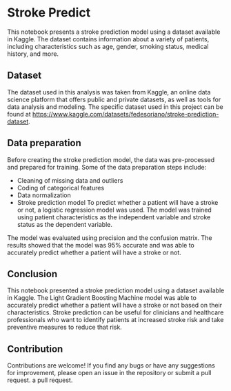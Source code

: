 # Stroke Predict
This notebook presents a stroke prediction model using a dataset available in Kaggle. The dataset contains information about a variety of patients, including characteristics such as age, gender, smoking status, medical history, and more.

## Dataset
The dataset used in this analysis was taken from Kaggle, an online data science platform that offers public and private datasets, as well as tools for data analysis and modeling. The specific dataset used in this project can be found at https://www.kaggle.com/datasets/fedesoriano/stroke-prediction-dataset.

## Data preparation
Before creating the stroke prediction model, the data was pre-processed and prepared for training. Some of the data preparation steps include:

- Cleaning of missing data and outliers
- Coding of categorical features
- Data normalization
- Stroke prediction model
To predict whether a patient will have a stroke or not, a logistic regression model was used. The model was trained using patient characteristics as the independent variable and stroke status as the dependent variable.

The model was evaluated using precision and the confusion matrix. The results showed that the model was 95% accurate and was able to accurately predict whether a patient will have a stroke or not.

## Conclusion
This notebook presented a stroke prediction model using a dataset available in Kaggle. The Light Gradient Boosting Machine model was able to accurately predict whether a patient will have a stroke or not based on their characteristics. Stroke prediction can be useful for clinicians and healthcare professionals who want to identify patients at increased stroke risk and take preventive measures to reduce that risk.

## Contribution
Contributions are welcome! If you find any bugs or have any suggestions for improvement, please open an issue in the repository or submit a pull request.
a pull request.
